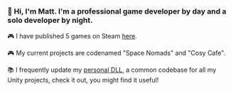 ### 👋 Hi, I'm Matt. I'm a professional game developer by day and a solo developer by night.

🎮 I have published 5 games on Steam [here](https://store.steampowered.com/curator/33022111).

🎮 My current projects are codenamed "Space Nomads" and "Cosy Cafe".

📚 I frequently update my [personal DLL](https://github.com/MattVale1/RPSLib), a common codebase for all my Unity projects, check it out, you might find it useful!
